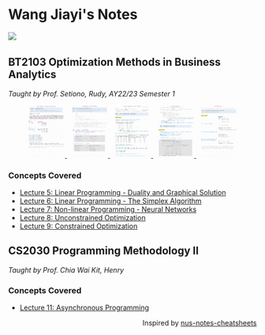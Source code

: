 # Wang Jiayi's Notes
![](https://visitor-badge.laobi.icu/badge?page_id=wjiayis.notes)

## BT2103 Optimization Methods in Business Analytics

_Taught by Prof. Setiono, Rudy, AY22/23 Semester 1_

<p align="center">
    <a href="bt2103/5 Linear Programming - Duality and Graphical Solution.pdf" target="_blank">
        <img src="docs/bt2103-img1.jpg" width="15%" alt="BT2103 Linear Programming - Duality and Graphical Solution Notes"/>
    </a>
    &nbsp;
    <a href="bt2103/6 Linear Programming - The Simplex Algorithm.pdf" target="_blank">
        <img src="docs/bt2103-img2.jpg" width="15%" alt="BT2103 Linear Programming - The Simplex Algorithm Notes"/>
    </a>
    &nbsp;
    <a href="bt2103/7 Non-linear Programming - Neural Networks.pdf" target="_blank">
        <img src="docs/bt2103-img3.jpg" width="15%" alt="BT2103 Non-linear Programming - Neural Networks Notes"/>
    </a>
    &nbsp;
    <a href="bt2103/8 Unconstrained Optimization.pdf" target="_blank">
        <img src="docs/bt2103-img4.jpg" width="15%" alt="BT2103 Unconstrained Optimization Notes"/>
    </a>
    &nbsp;
    <a href="bt2103/9 Constrained Optimization.pdf" target="_blank">
        <img src="docs/bt2103-img5.jpg" width="15%" alt="BT2103 Constrained Optimization Notes"/>
    </a>
</p>

### Concepts Covered
- [Lecture 5: Linear Programming - Duality and Graphical Solution](bt2103/5%20Linear%20Programming%20-%20Duality%20and%20Graphical%20Solution.pdf)
- [Lecture 6: Linear Programming - The Simplex Algorithm](bt2103/6%20Linear%20Programming%20-%20The%20Simplex%20Algorithm.pdf)
- [Lecture 7: Non-linear Programming - Neural Networks](bt2103/7%20Non-linear%20Programming%20-%20Neural%20Networks.pdf)
- [Lecture 8: Unconstrained Optimization](bt2103/8%20Unconstrained%20Optimization.pdf)
- [Lecture 9: Constrained Optimization](bt2103/9%20Constrained%20Optimization.pdf)

## CS2030 Programming Methodology II

_Taught by Prof. Chia Wai Kit, Henry_

### Concepts Covered
- [Lecture 11: Asynchronous Programming](cs2030/AsynchronousProgramming.java)

<div align="right">
    Inspired by <a href="https://github.com/zhuhanming/nus-notes-cheatsheets">nus-notes-cheatsheets</a>
</div>